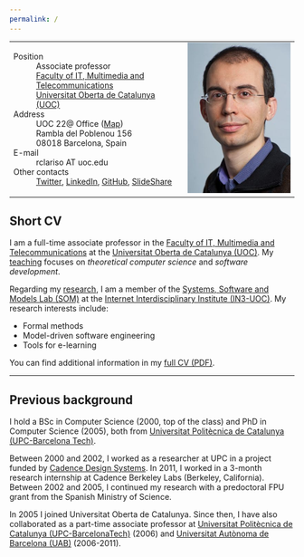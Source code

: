 ```yaml
---
permalink: /
---
```


<table style="width:100%;">
  <tr>
    <td>
     <dl>
        <dt> 
          Position
        </dt>
        <dd> 
          Associate professor <br/>
          <a href="https://www.uoc.edu/portal/en/estudis_arees/informatica_multimedia_telecomunicacio/index.html">Faculty of IT, Multimedia and Telecommunications</a> <br/>
          <a href="https://www.uoc.edu">Universitat Oberta de Catalunya (UOC)</a> 
        </dd>
        <dt>
          Address
        </dt>
        <dd>
          UOC 22@ Office (<a href="https://www.google.es/maps/dir//Rambla+del+Poblenou,+156,+08018+Barcelona,+Spain/@41.4063554,2.1925564,17z/data=!4m8!4m7!1m0!1m5!1m1!1s0x12a4a33b497ecae5:0xe4b9ee875f578f75!2m2!1d2.1947451!2d41.4063554">Map</a>) <br/>
          Rambla del Poblenou 156 <br/>
          08018 Barcelona, Spain
        </dd>
        <dt>
          E-mail
        </dt>
        <dd>
          rclariso AT uoc.edu
        </dd>
        <dt>
          Other contacts
       </dt>
       <dd>
         <a href="https://twitter.com/robertclariso?lang=en">Twitter</a>,
         <a href="https://www.linkedin.com/in/robertclariso/">LinkedIn</a>,
         <a href="https://github.com/robertclariso">GitHub</a>,
         <a href="https://www.slideshare.net/rclariso">SlideShare</a>
       </dd>
      </dl> 
    </td>
    <td>
      <img src="/img/robert-clariso.jpg" alt="Photo of Robert Clarisó" height="60%">
    </td>
  </tr>
</table>

## Short CV

I am a full-time associate professor in the 
[Faculty of IT, Multimedia and Telecommunications](https://www.uoc.edu/portal/en/estudis_arees/informatica_multimedia_telecomunicacio/index.html) at the [Universitat Oberta de Catalunya (UOC)](https://www.uoc.edu). My [teaching](html/en/teaching) focuses on *theoretical computer science* and *software development*.

Regarding my [research](html/en/research), I am a member of the 
[Systems, Software and Models Lab (SOM)](https://som-research.uoc.edu/) at the [Internet Interdisciplinary Institute (IN3-UOC)](https://in3.uoc.edu). My research interests include: 
- Formal methods
- Model-driven software engineering
- Tools for e-learning

You can find additional information in my [full CV (PDF)](/docs/rclariso-research-cv.pdf).

---

## Previous background

I hold a BSc in Computer Science (2000, top of the class) and PhD in Computer Science (2005), both from [Universitat Politècnica de Catalunya (UPC-Barcelona Tech)](https://www.upc.edu/en). 

Between 2000 and 2002, I worked as a researcher at UPC in a project funded by [Cadence Design Systems](https://www.cadence.com/). In 2011, I worked in a 3-month research internship at Cadence Berkeley Labs (Berkeley, California). Between 2002 and 2005, I continued my research with a predoctoral FPU grant from the Spanish Ministry of Science.

In 2005 I joined Universitat Oberta de Catalunya. Since then, I have also collaborated as a part-time associate professor at [Universitat Politècnica de Catalunya (UPC-BarcelonaTech)](https://www.upc.edu) (2006) and [Universitat Autònoma de Barcelona (UAB)](https://www.uab.edu) (2006-2011).    
